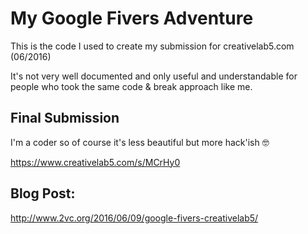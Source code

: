 # My Google Fivers Adventure
This is the code I used to create my submission for creativelab5.com (06/2016)

It's not very well documented and only useful and understandable for people who took the same code & break approach like me.

## Final Submission
I'm a coder so of course it's less beautiful but more hack'ish 🤓 

https://www.creativelab5.com/s/MCrHy0


## Blog Post:
http://www.2vc.org/2016/06/09/google-fivers-creativelab5/
